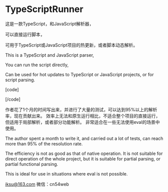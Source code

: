 # TypeScriptRunner

这是一款TypeScript，和JavaScript解析器，

可以直接运行脚本，

可用于TypeScript或JavaScript项目的热更新，或者脚本动态解析。


This is a TypeScript and JavaScript parser,

You can run the script directly,

Can be used for hot updates to TypeScript or JavaScript projects, or for script parsing. 





[code]

<script src="dmxts.min.js"></script>
<script>    
    console.log('hello');    
    dmt.TsCode.Run(`console.log('hello');`, window);    
</script>

[/code]


作者花了1个月的时间写出来，并进行了大量的测试，可以达到95%以上的解析率，现在贡献出来。
效率上无法和原生运行相比，不适合整个项目的直接运行，但适用于局部解析，或者部分功能解析。
非常适合在一些无法使用eval的场景中使用。

The author spent a month to write it, and carried out a lot of tests, can reach more than 95% of the resolution rate.

The efficiency is not as good as that of native operation. It is not suitable for direct operation of the whole project, but it is suitable for partial parsing, or partial functional parsing.

This is ideal for use in situations where eval is not possible.


iksu@163.com
微信：cn54web
